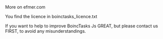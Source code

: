 More on efmer.com

You find the licence in boinctasks_licence.txt

If you want to help to improve BoincTasks Js GREAT, but please contact us FIRST, to avoid any misunderstandings.